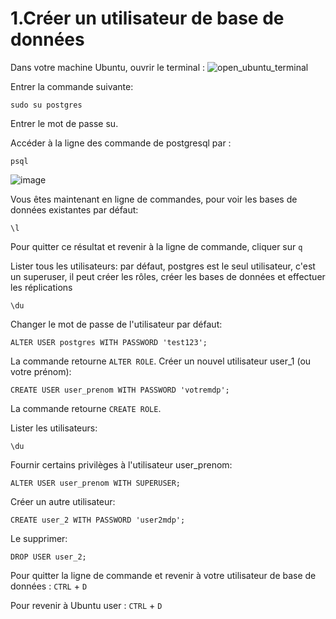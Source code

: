 # 1.Créer un utilisateur de base de données
Dans votre machine Ubuntu, ouvrir le terminal :
![open_ubuntu_terminal](https://user-images.githubusercontent.com/73080397/211827531-6ab9276e-5f33-4e7c-b6d7-dc92621f53b5.png)

Entrer la commande suivante:

```sbtshell
sudo su postgres
```
Entrer le mot de passe su.

Accéder à la ligne des commande de postgresql par :
```sbtshell
psql
```
![image](https://user-images.githubusercontent.com/73080397/211828753-f4fc28b1-433f-4d4a-ba75-26a2b6e01c82.png)

Vous êtes maintenant en ligne de commandes, pour voir les bases de données existantes par défaut:
```sbtshell
\l
```
Pour quitter ce résultat et revenir à la ligne de commande, cliquer sur ```q```

Lister tous les utilisateurs: par défaut, postgres est le seul utilisateur, c'est un superuser, il peut créer les rôles, créer les bases de données et effectuer les réplications
```sbtshell
\du
```
Changer le mot de passe de l'utilisateur par défaut:
```sbtshell
ALTER USER postgres WITH PASSWORD 'test123';
```
La commande retourne ```ALTER ROLE```.
Créer un nouvel utilisateur user_1 (ou votre prénom):
```sbtshell
CREATE USER user_prenom WITH PASSWORD 'votremdp';
```
La commande retourne ```CREATE ROLE```.

Lister les utilisateurs:
```
\du
```
Fournir certains privilèges à l'utilisateur user_prenom:
```sbtshell
ALTER USER user_prenom WITH SUPERUSER;
```
Créer un autre utilisateur:
```sbtshell
CREATE user_2 WITH PASSWORD 'user2mdp';
```
Le supprimer:
```sbtshell
DROP USER user_2;
```
Pour quitter la ligne de commande et revenir à votre utilisateur de base de données : ```CTRL``` + ```D```

Pour revenir à Ubuntu user : ```CTRL``` + ```D```
